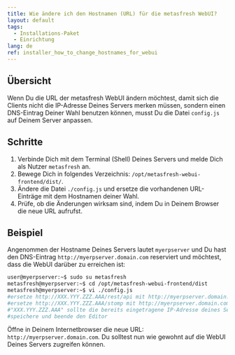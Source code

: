 ```yaml
---
title: Wie ändere ich den Hostnamen (URL) für die metasfresh WebUI?
layout: default
tags:
  - Installations-Paket
  - Einrichtung
lang: de
ref: installer_how_to_change_hostnames_for_webui
---
```


## Übersicht
Wenn Du die URL der metasfresh WebUI ändern möchtest, damit sich die Clients nicht die IP-Adresse Deines Servers merken müssen, sondern einen DNS-Eintrag Deiner Wahl benutzen können, musst Du die Datei `config.js` auf Deinem Server anpassen.

## Schritte
1. Verbinde Dich mit dem Terminal (Shell) Deines Servers und melde Dich als Nutzer `metasfresh` an.
1. Bewege Dich in folgendes Verzeichnis: `/opt/metasfresh-webui-frontend/dist/`.
1. Ändere die Datei `./config.js` und ersetze die vorhandenen URL-Einträge mit dem Hostnamen deiner Wahl.
1. Prüfe, ob die Änderungen wirksam sind, indem Du in Deinem Browser die neue URL aufrufst.

## Beispiel
Angenommen der Hostname Deines Servers lautet `myerpserver` und Du hast den DNS-Eintrag `http://myerpserver.domain.com` reserviert und möchtest, dass die WebUI darüber zu erreichen ist:

```bash
user@myerpserver:~$ sudo su metasfresh
metasfresh@myerpserver:~$ cd /opt/metasfresh-webui-frontend/dist
metasfresh@myerpserver:~$ vi ./config.js
#ersetze http://XXX.YYY.ZZZ.AAA/rest/api mit http://myerpserver.domain.com/rest/api
#ersetze http://XXX.YYY.ZZZ.AAA/stomp mit http://myerpserver.domain.com/stomp
#"XXX.YYY.ZZZ.AAA" sollte die bereits eingetragene IP-Adresse deines Servers sein
#speichere und beende den Editor
```
Öffne in Deinem Internetbrowser die neue URL: `http://myerpserver.domain.com`. Du solltest nun wie gewohnt auf die WebUI Deines Servers zugreifen können.
